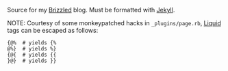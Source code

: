 Source for my [Brizzled][] blog.  Must be formatted with [Jekyll][].

NOTE: Courtesy of some monkeypatched hacks in `_plugins/page.rb`, [Liquid][]
tags can be escaped as follows:

    {@%  # yields {%
    @%}  # yields %}
    {@{  # yields {{
    }@}  # yields }}

[Jekyll]: http://jekyllrb.com/
[Brizzled]: http://brizzled.clapper.org/
[Liquid]: http://www.liquidmarkup.org/
